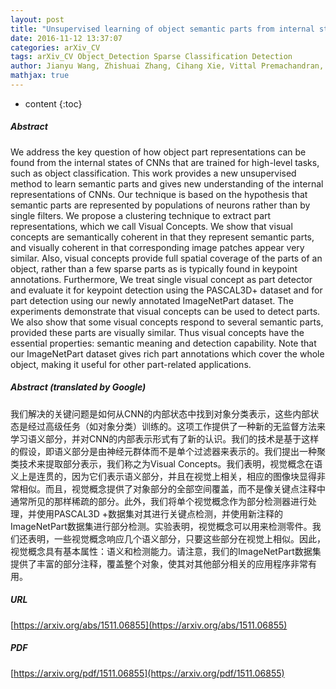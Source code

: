 ```yaml
---
layout: post
title: "Unsupervised learning of object semantic parts from internal states of CNNs by population encoding"
date: 2016-11-12 13:37:07
categories: arXiv_CV
tags: arXiv_CV Object_Detection Sparse Classification Detection
author: Jianyu Wang, Zhishuai Zhang, Cihang Xie, Vittal Premachandran, Alan Yuille
mathjax: true
---
```


* content
{:toc}

##### Abstract
We address the key question of how object part representations can be found from the internal states of CNNs that are trained for high-level tasks, such as object classification. This work provides a new unsupervised method to learn semantic parts and gives new understanding of the internal representations of CNNs. Our technique is based on the hypothesis that semantic parts are represented by populations of neurons rather than by single filters. We propose a clustering technique to extract part representations, which we call Visual Concepts. We show that visual concepts are semantically coherent in that they represent semantic parts, and visually coherent in that corresponding image patches appear very similar. Also, visual concepts provide full spatial coverage of the parts of an object, rather than a few sparse parts as is typically found in keypoint annotations. Furthermore, We treat single visual concept as part detector and evaluate it for keypoint detection using the PASCAL3D+ dataset and for part detection using our newly annotated ImageNetPart dataset. The experiments demonstrate that visual concepts can be used to detect parts. We also show that some visual concepts respond to several semantic parts, provided these parts are visually similar. Thus visual concepts have the essential properties: semantic meaning and detection capability. Note that our ImageNetPart dataset gives rich part annotations which cover the whole object, making it useful for other part-related applications.

##### Abstract (translated by Google)
我们解决的关键问题是如何从CNN的内部状态中找到对象分类表示，这些内部状态是经过高级任务（如对象分类）训练的。这项工作提供了一种新的无监督方法来学习语义部分，并对CNN的内部表示形式有了新的认识。我们的技术是基于这样的假设，即语义部分是由神经元群体而不是单个过滤器来表示的。我们提出一种聚类技术来提取部分表示，我们称之为Visual Concepts。我们表明，视觉概念在语义上是连贯的，因为它们表示语义部分，并且在视觉上相关，相应的图像块显得非常相似。而且，视觉概念提供了对象部分的全部空间覆盖，而不是像关键点注释中通常所见的那样稀疏的部分。此外，我们将单个视觉概念作为部分检测器进行处理，并使用PASCAL3D +数据集对其进行关键点检测，并使用新注释的ImageNetPart数据集进行部分检测。实验表明，视觉概念可以用来检测零件。我们还表明，一些视觉概念响应几个语义部分，只要这些部分在视觉上相似。因此，视觉概念具有基本属性：语义和检测能力。请注意，我们的ImageNetPart数据集提供了丰富的部分注释，覆盖整个对象，使其对其他部分相关的应用程序非常有用。

##### URL
[https://arxiv.org/abs/1511.06855](https://arxiv.org/abs/1511.06855)

##### PDF
[https://arxiv.org/pdf/1511.06855](https://arxiv.org/pdf/1511.06855)

